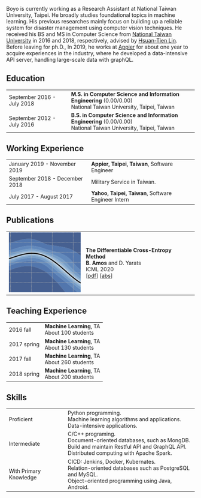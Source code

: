 Boyo is currently working as a Research Assistant at National Taiwan University, Taipei. He broadly studies foundational topics in machine learning. His previous researches mainly focus on building up a reliable system for disaster management using computer vision techniques. He received his BS and MS in Computer Science from [National Taiwan University](https://www.csie.ntu.edu.tw/main.php) in 2016 and 2018, respectively, advised by [Hsuan-Tien Lin](https://www.csie.ntu.edu.tw/~htlin/). Before leaving for ph.D., In 2019, he works at [Appier](https://www.appier.com/) for about one year to acquire experiences in the industry, where he developed a data-intensive API server, handling large-scale data with graphQL.


## <i class="fa fa-chevron-right"></i> Education

<table class="table table-hover">
  <tr>
    <td class="col-md-3">September 2016 - July 2018</td>
    <td>
        <strong>M.S. in Computer Science and Information Engineering</strong>
          (0.00/0.00)
        <br>
      National Taiwan University, Taipei, Taiwan
    </td>
  </tr>
  <tr>
    <td class="col-md-3">September 2012 - July 2016</td>
    <td>
        <strong>B.S. in Computer Science and Information Engineering</strong>
          (0.00/0.00)
        <br>
      National Taiwan University, Taipei, Taiwan
    </td>
  </tr>
</table>


## <i class="fa fa-chevron-right"></i> Working Experience
<table class="table table-hover">
  <tr>
    <td class='col-md-5'>January 2019 - November 2019</td>
    <td>
      <strong>Appier, Taipei, Taiwan</strong>, Software Engineer
    </td>
  </tr>
  <tr>
    <td class='col-md-5'>September 2018 - December 2018</td>
    <td>Military Service in Taiwan.</td>
  </tr>
  <tr>
    <td class='col-md-5'>July 2017 - August 2017</td>
    <td><strong>Yahoo, Taipei, Taiwan</strong>, Software Engineer Intern</td>
  </tr>
</table>


## <i class="fa fa-chevron-right"></i> Publications

<table class="table table-hover">
  <tr>
    <td class="col-md-3"><a href='https://arxiv.org/abs/1909.12830' target='_blank'><img src="images/publications/amos2020differentiable.png"/></a> </td>
    <td>
      <strong>The Differentiable Cross-Entropy Method</strong><br>
      <strong>B. Amos</strong> and D. Yarats<br>
      ICML 2020<br>
      [<a href='https://arxiv.org/abs/1909.12830' target='_blank'>pdf</a>]
      [<a href='javascript:;'onclick='$("#abs_amos2020differentiable").toggle()'>abs</a>]  <br>
    </td>
  </tr>
</table>

<div id="abs_amos2020differentiable" style="text-align: justify; display: none" markdown="1">
  We study the Cross-Entropy Method (CEM) for the non-convex
  optimization of a continuous and parameterized
  objective function and introduce a differentiable
  variant (DCEM) that enables us to differentiate the
  output of CEM with respect to the objective
  function's parameters. In the machine learning
  setting this brings CEM inside of the end-to-end
  learning pipeline where this has otherwise been
  impossible. We show applications in a synthetic
  energy-based structured prediction task and in
  non-convex continuous control. In the control
  setting we show on the simulated cheetah and walker
  tasks that we can embed their optimal action
  sequences with DCEM and then use policy optimization
  to fine-tune components of the controller as a step
  towards combining model-based and model-free RL.
</div>


## <i class="fa fa-chevron-right"></i> Teaching Experience

<table class="table table-hover">
  <tr>
    <td class='col-md-3'>2016 fall</td>
    <td>
      <strong>Machine Learning</strong>, TA<br>
      About 100 students
    </td>
  </tr>
  <tr>
    <td class='col-md-3'>2017 spring</td>
    <td>
      <strong>Machine Learning</strong>, TA<br>
      About 130 students
    </td>
  </tr>
  <tr>
    <td class='col-md-3'>2017 fall</td>
    <td>
      <strong>Machine Learning</strong>, TA<br>
      About 260 students
    </td>
  </tr>
  <tr>
    <td class='col-md-3'>2018 spring</td>
    <td>
      <strong>Machine Learning</strong>, TA<br>
      About 200 students
    </td>
  </tr>
</table>


## <i class="fa fa-chevron-right"></i> Skills

<table class="table table-hover">
  <tr>
    <td class='col-md-2'>Proficient</td>
    <td>
      Python programming.<br>
      Machine learning algorithms and applications.<br>
      Data-intensive applications.
    </td>
  </tr>
  <tr>
    <td class='col-md-2'>Intermediate</td>
    <td>
      C/C++ programing.<br>
      Document-oriented databases, such as MongDB.<br>
      Build and maintain Restful API and GraphQL API.<br>
      Distributed computing with Apache Spark.
    </td>
  </tr>
  <tr>
    <td class='col-md-2'>With Primary Knowledge</td>
    <td>
      CICD: Jenkins, Docker, Kubernates.<br>
      Relation-oriented databases such as PostgreSQL and MySQL.<br>
      Object-oriented programming using Java, Android.
    </td>
  </tr>
</table>
